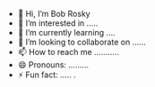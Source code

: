 - 👋 Hi, I’m Bob Rosky
- 👀 I’m interested in .....
- 🌱 I’m currently learning ....
- 💞️ I’m looking to collaborate on ......
- 📫 How to reach me ...........
- 😄 Pronouns: .........
- ⚡ Fun fact: .....
.
<!---
bobroskylashay/bobroskylashay is a ✨ special ✨ repository because its `README.md` (this file) appears on your GitHub profile.
You can click the Preview link to take a look at your changes.
--->
